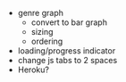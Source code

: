 - genre graph 
  - convert to bar graph
  - sizing
  - ordering
- loading/progress indicator
- change js tabs to 2 spaces
- Heroku?
